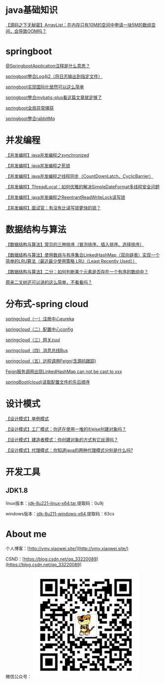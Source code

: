 # java基础知识
[【源码之下无秘密】ArrayList：在内存只有10M的空间中申请一块5M的数组空间，会导致OOM吗？](https://blog.csdn.net/qq_33220089/article/details/105313478)

# springboot

[@SpringbootApplication注释是什么意思？](https://blog.csdn.net/qq_33220089/article/details/104197498)

[springboot整合Log4j2（将日志输出到指定文件）](https://blog.csdn.net/qq_33220089/article/details/100226782)

[springboot实现国际化居然可以这么简单](https://blog.csdn.net/qq_33220089/article/details/104837066)

[springboot整合mybatis-plus看这篇文章就足够了](https://blog.csdn.net/qq_33220089/article/details/104752320)

[springboot全局异常捕获](https://blog.csdn.net/qq_33220089/article/details/104608202)

[springboot整合rabbitMq](https://blog.csdn.net/qq_33220089/article/details/103066715)

# 并发编程
[【并发编程】java并发编程之synchronized](https://blog.csdn.net/qq_33220089/article/details/102934258)

[【并发编程】java并发编程之死锁](https://blog.csdn.net/qq_33220089/article/details/102954799)

[【并发编程】java并发编程之线程同步（CountDownLatch、CyclicBarrier）](https://blog.csdn.net/qq_33220089/article/details/102952725)

[【并发编程】ThreadLocal：如何优雅的解决SimpleDateFormat多线程安全问题](https://blog.csdn.net/qq_33220089/article/details/105216878)

[【并发编程】java并发编程之ReentrantReadWriteLock读写锁](https://blog.csdn.net/qq_33220089/article/details/102754036)

[【并发编程】面试官：有没有比读写锁更快的锁？](https://mp.weixin.qq.com/s/Z4pF-vEYVBd1Gguazzyjyg)

# 数据结构与算法
[【数据结构与算法】常见的三种排序（冒泡排序、插入排序、选择排序）](https://blog.csdn.net/qq_33220089/article/details/103580778)

[【数据结构与算法】使用数组与有序集合LinkedHashMap（双向链表）实现一个简单的LRU算法（最近最少使用策略 LRU（Least Recently Used））](https://blog.csdn.net/qq_33220089/article/details/103522826)

[【数据结构与算法】二分：如何判断某个元素是否存在一个有序的数组中？](https://blog.csdn.net/qq_33220089/article/details/103973270)

[原来二叉树还可以讲的这么简单，不看看吗？](https://blog.csdn.net/qq_33220089/article/details/105812462)


# 分布式-spring cloud
[springcloud（一）注册中心eureka](https://blog.csdn.net/qq_33220089/article/details/103150642)

[springcloud（二）配置中心config](https://blog.csdn.net/qq_33220089/article/details/103170508)

[springcloud（三）网关zuul](https://blog.csdn.net/qq_33220089/article/details/103170536)

[springcloud（四）消息总线Bus](https://blog.csdn.net/qq_33220089/article/details/103293234)

[springcloud（五）远程调用Feign(含源码跟踪)](https://blog.csdn.net/qq_33220089/article/details/103306567)

[Feign服务调用出现LinkedHashMap can not be cast to xxx](https://blog.csdn.net/qq_33220089/article/details/101773728)

[springBoot(cloud)读取配置文件的先后顺序](https://blog.csdn.net/qq_33220089/article/details/100122785)


# **设计模式**

[【设计模式】单例模式](https://blog.csdn.net/qq_33220089/article/details/104341719)

[【设计模式】工厂模式：你还在使用一堆的if/else创建对象吗？](https://blog.csdn.net/qq_33220089/article/details/104717168)

[【设计模式】建造者模式：你创建对象的方式有它丝滑吗？](https://blog.csdn.net/qq_33220089/article/details/105052003)


[【设计模式】代理模式：你知道java的两种代理模式分别是什么吗?](https://mp.weixin.qq.com/s?__biz=MzU5NzMyMzkyMw==&tempkey=MTA2MV9RbGZRem5COTBqUFhNMmZoR0kzek5VcHNfU09SenhGN3RVZWZQVWpENUxmbVZZRTl3RlF3TTR2NXEyQzJlZTdWekxKSnFOLXByVXhBMDRqaWNyT3dZNUdDc1g4TUlEa3ZUX0YtY3Vtb2tQX0pzSHZLaWs1V25Md0NwNE1OTU1wdVpWQUFzTEdjNG5pWDhHWG9ZRzdaSEdvWEFkLW1PVWRrQnptTUFBfn4%3D&chksm=7e5478e44923f1f2c02db8306a80bbc3755a00bfa2a759f38271cbbe68df081e1ab9df3e736b#rd)


# 开发工具
## JDK1.8
linux版本：[jdk-8u221-linux-x64.tar](https://pan.baidu.com/s/1S0pRTc6opIsbNbVcI-6qhQ),提取码：0u9j

windows版本：[jdk-8u211-windows-x64](https://pan.baidu.com/s/1bqcavP9PpanxTykeHgX1rQ),提取码：63cs




# About  me
个人博客：[http://ymy.xiaowei.site/](http://ymy.xiaowei.site/)

CSND：[https://blog.csdn.net/qq_33220089](https://blog.csdn.net/qq_33220089)

微信公众号：
![image](https://github.com/361426201/java_TIPS/blob/master/imges/qrcode.jpg)


